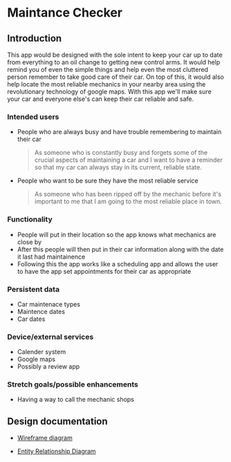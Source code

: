 # Maintance Checker

## Introduction

This app would be designed with the sole intent to keep your car up to date from everything to an oil change to getting new control arms. It would help remind you of even the simple things and help even the most cluttered person remember to take good care of their car. On top of this, it would also help locate the most reliable mechanics in your nearby area using the revolutionary technology of google maps. With this app we'll make sure your car and everyone else's can keep their car reliable and safe. 

### Intended users

* People who are always busy and have trouble remembering to maintain their car

    > As someone who is constantly busy and forgets some of the crucial aspects of maintaining a car and I want to have a reminder so that my car can always stay in its current, reliable state. 

* People who want to be sure they have the most reliable service 

    > As someone who has been ripped off by the mechanic before it's important to me that I am going to the most reliable place in town. 

### Functionality

* People will put in their location so the app knows what mechanics are close by 
* After this people will then put in their car information along with the date it last had maintainence 
* Following this the app works like a scheduling app and allows the user to have the app set appointments for their car as appropriate

### Persistent data

* Car maintenace types 
* Maintence dates
* Car dates
    
### Device/external services

* Calender system 
* Google maps
* Possibly a review app

### Stretch goals/possible enhancements 

* Having a way to call the mechanic shops

## Design documentation

* [Wireframe diagram](wireframe.md)

* [Entity Relationship Diagram](ERD.md)